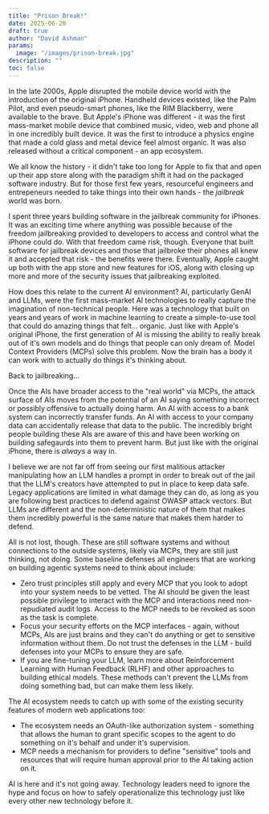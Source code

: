 ```yaml
---
title: "Prison Break!"
date: 2025-06-20
draft: true
author: "David Ashman"
params:
  image: "/images/prison-break.jpg"
description: ""
toc: false
---
```


In the late 2000s, Apple disrupted the mobile device world with the introduction of the original iPhone.  Handheld devices existed, like the Palm Pilot, and even pseudo-smart phones, like the RIM Blackberry, were available to the brave.  But Apple's iPhone was different - it was the first mass-market mobile device that combined music, video, web and phone all in one incredibly built device.  It was the first to introduce a physics engine that made a cold glass and metal device feel almost organic.  It was also released without a critical component - an app ecosystem.

We all know the history - it didn't take too long for Apple to fix that and open up their app store along with the paradigm shift it had on the packaged software industry.  But for those first few years, resourceful engineers and entrepeneurs needed to take things into their own hands - the _jailbreak_ world was born.

I spent three years building software in the jailbreak community for iPhones.  It was an exciting time where anything was possible because of the freedom jailbreaking provided to developers to access and control what the iPhone could do.  With that freedom came risk, though.  Everyone that built software for jailbreak devices and those that jailbroke their phones all knew it and accepted that risk - the benefits were there.  Eventually, Apple caught up both with the app store and new features for iOS, along with closing up more and more of the security issues that jailbreaking exploited.

How does this relate to the current AI environment?  AI, particularly GenAI and LLMs, were the first mass-market AI technologies to really capture the imagination of non-technical people.  Here was a technology that built on years and years of work in machine learning to create a simple-to-use tool that could do amazing things that felt... organic.  Just like with Apple's original iPhone, the first generation of AI is missing the ability to really break out of it's own models and do things that people can only dream of.  Model Context Providers (MCPs) solve this problem.  Now the brain has a body it can work with to actually do things it's thinking about.

Back to jailbreaking...

Once the AIs have broader access to the "real world" via MCPs, the attack surface of AIs moves from the potential of an AI saying something incorrect or possibly offensive to actually doing harm.  An AI with access to a bank system can incorrectly transfer funds.  An AI with access to your company data can accidentally release that data to the public.  The incredibly bright people building these AIs are aware of this and have been working on building safegaurds into them to prevent harm.  But just like with the original iPhone, there is _always_ a way in.  

I believe we are not far off from seeing our first malitious attacker manipulating how an LLM handles a prompt in order to break out of the jail that the LLM's creators have attempted to put in place to keep data safe.  Legacy applications are limited in what damage they can do, as long as you are following best practices to defend against OWASP attack vectors.  But LLMs are different and the non-deterministic nature of them that makes them incredibly powerful is the same nature that makes them harder to defend.

All is not lost, though.  These are still software systems and without connections to the outside systems, likely via MCPs, they are still just thinking, not doing.  Some baseline defenses all engineers that are working on building agentic systems need to think about include:

- Zero trust principles still apply and every MCP that you look to adopt into your system needs to be vetted.  The AI should be given the least possible privilege to interact with the MCP and interactions need non-repudiated audit logs.  Access to the MCP needs to be revoked as soon as the task is complete.
- Focus your security efforts on the MCP interfaces - again, without MCPs, AIs are just brains and they can't do anything or get to sensitive information without them.  Do not trust the defenses in the LLM - build defenses into your MCPs to ensure they are safe.
- If you are fine-tuning your LLM, learn more about Reinforcement Learning with Human Feedback (RLHF) and other approaches to building ethical models.  These methods can't prevent the LLMs from doing something bad, but can make them less likely.

The AI ecosystem needs to catch up with some of the existing security features of modern web applications too:
- The ecosystem needs an OAuth-like authorization system - something that allows the human to grant specific scopes to the agent to do something on it's behalf and under it's supervision.
- MCP needs a mechanism for providers to define "sensitive" tools and resources that will require human approval prior to the AI taking action on it.

AI is here and it's not going away.  Technology leaders need to ignore the hype and focus on how to safely operationalize this technology just like every other new technology before it.